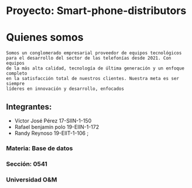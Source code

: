 
# Proyecto: Smart-phone-distributors

# Quienes somos
`````
Somos un conglomerado empresarial proveedor de equipos tecnológicos
para el desarrollo del sector de las telefonías desde 2021. Con equipos
de la más alta calidad, tecnología de última generación y un enfoque completo
en la satisfacción total de nuestros clientes. Nuestra meta es ser siempre
líderes en innovación y desarrollo, enfocados
`````
## Integrantes:
* Víctor José Pérez 17-SIIN-1-150 
* Rafael benjamín polo 19-EIIN-1-172
* Randy Reynoso  19-EIIT-1-106 ;


### Materia: Base de datos

### Sección: 0541 

### Universidad O&M

